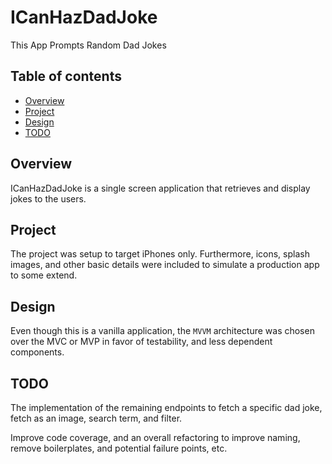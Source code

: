 # ICanHazDadJoke
This App Prompts Random Dad Jokes

## Table of contents

  - [Overview](#overview)
  - [Project](#project)
  - [Design](#design)
  - [TODO](#todo)
  
## Overview

ICanHazDadJoke is a single screen application that retrieves and display jokes to the users.

## Project

The project was setup to target iPhones only. Furthermore, icons, splash images, and other basic details were included to simulate a production app to some extend.

## Design

Even though this is a vanilla application, the `MVVM` architecture was chosen over the MVC or MVP in favor of testability, and less dependent components.

## TODO

The implementation of the remaining endpoints to fetch a specific dad joke, fetch as an image, search term, and filter. 

Improve code coverage, and an overall refactoring to improve naming, remove boilerplates, and potential failure points, etc.

